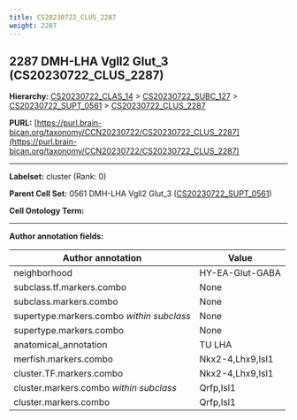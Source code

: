 ```yaml
---
title: CS20230722_CLUS_2287
weight: 2287
---
```

## 2287 DMH-LHA Vgll2 Glut_3 (CS20230722_CLUS_2287)
<b>Hierarchy: </b>
[CS20230722_CLAS_14](../CS20230722_CLAS_14) >
[CS20230722_SUBC_127](../CS20230722_SUBC_127) >
[CS20230722_SUPT_0561](../CS20230722_SUPT_0561) >
[CS20230722_CLUS_2287](../CS20230722_CLUS_2287)

**PURL:** [https://purl.brain-bican.org/taxonomy/CCN20230722/CS20230722_CLUS_2287](https://purl.brain-bican.org/taxonomy/CCN20230722/CS20230722_CLUS_2287)

---


**Labelset:** cluster (Rank: 0)

**Parent Cell Set:** 0561 DMH-LHA Vgll2 Glut_3 ([CS20230722_SUPT_0561](../CS20230722_SUPT_0561))



**Cell Ontology Term:** 

[MARKER GENES.]: #


---

[TRANSFERRED ANNOTATIONS.]: #


[AUTHOR ANNOTATION FIELDS.]: #


**Author annotation fields:**

| Author annotation | Value |
|-------------------|-------|
|neighborhood|HY-EA-Glut-GABA|
|subclass.tf.markers.combo|None|
|subclass.markers.combo|None|
|supertype.markers.combo _within subclass_|None|
|supertype.markers.combo|None|
|anatomical_annotation|TU LHA|
|merfish.markers.combo|Nkx2-4,Lhx9,Isl1|
|cluster.TF.markers.combo|Nkx2-4,Lhx9,Isl1|
|cluster.markers.combo _within subclass_|Qrfp,Isl1|
|cluster.markers.combo|Qrfp,Isl1|
